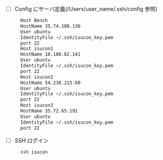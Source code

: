 - [ ] Config にサーバ定義(/Users/user_name/.ssh/config 参照)
  ```txt
    Host Bench
    HostName 35.74.188.136
    User ubuntu
    IdentityFile ~/.ssh/isucon_key.pem
    port 22
    Host isucon1
    HostName 18.180.82.141
    User ubuntu
    IdentityFile ~/.ssh/isucon_key.pem
    port 22
    Host isucon2
    HostName 54.238.215.60
    User ubuntu
    IdentityFile ~/.ssh/isucon_key.pem
    port 22
    Host isucon3
    HostName 35.72.65.191
    User ubuntu
    IdentityFile ~/.ssh/isucon_key.pem
    port 22
  ```
- [ ] SSH ログイン

  ```bash
    ssh isucon
  ```